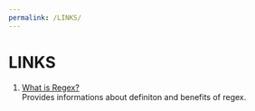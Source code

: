 ```yaml
---
permalink: /LINKS/
---
```


# LINKS
1. [What is Regex?](https://www.petanikode.com/regex/)<br>
 Provides informations about definiton and benefits of regex. 
